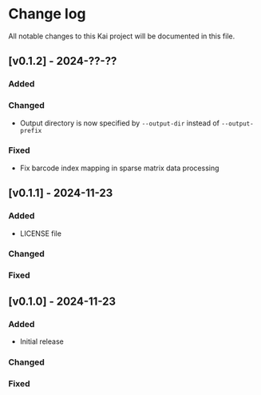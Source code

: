# Change log

All notable changes to this Kai project will be documented in this file.

## [v0.1.2] - 2024-??-??

### Added

### Changed

- Output directory is now specified by `--output-dir` instead of `--output-prefix`

### Fixed

- Fix barcode index mapping in sparse matrix data processing

## [v0.1.1] - 2024-11-23

### Added

- LICENSE file

### Changed

### Fixed

## [v0.1.0] - 2024-11-23

### Added

- Initial release

### Changed

### Fixed
